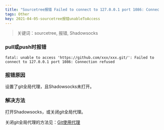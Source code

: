 ```yaml
---
title: "Sourcetree报错 Failed to connect to 127.0.0.1 port 1086: Connection refused"
tags: Other
key: 2021-04-05-sourcetree报错unableToAccess
---
```

> 关键词：sourcetree, 报错, Shadowsocks

### pull或push时报错

`fatal: unable to access 'https://github.com/xxx/xxx.git/': Failed to connect to 127.0.0.1 port 1086: Connection refused`

### 报错原因

设置了git全局代理，且Shadowsocks未打开。

### 解决方法

打开Shadowsocks，或关闭git全局代理。

关闭git全局代理的方法见：<a href="https://www.oldboard.tech/2021/03/27/git%E4%BD%BF%E7%94%A8%E4%BB%A3%E7%90%86.html">Git使用代理</a>

